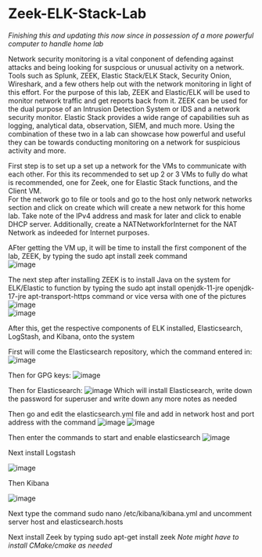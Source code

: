 # Zeek-ELK-Stack-Lab

*Finishing this and updating this now since in possession of a more powerful computer to handle home lab*  

Network security monitoring is a vital conponent of defending against attacks and being looking for suspcious or unusual activity on a network. Tools such as Splunk, ZEEK, Elastic Stack/ELK Stack, Security Onion, Wireshark, and a few others help out with the network monitoring in light of this effort. For the purpose of this lab, ZEEK and Elastic/ELK will be used to monitor network traffic and get reports back from it. ZEEK can be used for the dual purpose of an Intrusion Detection System or IDS and a network security monitor. Elastic Stack provides a wide range of capabilities suh as logging, analytical data, observation, SIEM, and much more. Using the combination of these two in a lab can showcase how powerful and useful they can be towards conducting monitoring on a network for suspicious activity and more.

First step is to set up a set up a network for the VMs to communicate with each other. For this its recommended to set up 2 or 3 VMs to fully do what is recommended, one for Zeek, one for Elastic Stack functions, and the Client VM.  
For the network go to file or tools and go to the host only network networks section and click on create which will create a new network for this home lab. Take note of the IPv4 address and mask for later and click to enable DHCP server. Additionally, create a NATNetworkforInternet for the NAT Network as indeeded for Internet purposes.  

AFter getting the VM up, it will be time to install the first component of the lab, ZEEK, by typing the sudo apt install zeek command  
![image](https://github.com/JWT890/Zeek-ELK-Stack-Lab/assets/95875505/d4f5086c-7996-4572-afde-9a041751db46)  

The next step after installing ZEEK is to install Java on the system for ELK/Elastic to function by typing the sudo apt install openjdk-11-jre openjdk-17-jre apt-transport-https command or vice versa with one of the pictures 
![image](https://github.com/JWT890/Zeek-ELK-Stack-Lab/assets/95875505/7de91eb4-c90b-43c4-8917-36039d0bb9fc)  
![image](https://github.com/JWT890/Zeek-ELK-Stack-Lab/assets/95875505/511e3990-0941-45c4-b56a-c61f9d92680f)  


After this, get the respective components of ELK installed, Elasticsearch, LogStash, and Kibana, onto the system

First will come the Elasticsearch repository, which the command entered in:
![image](https://github.com/user-attachments/assets/877e7768-cf3f-4249-801a-2f01e83f8477)

Then for GPG keys: 
![image](https://github.com/user-attachments/assets/00fd235f-41d0-455a-990b-4a401c9204e9)

Then for Elasticsearch:
![image](https://github.com/user-attachments/assets/569bc2ae-8c57-4e59-b023-0265bcab2313)
Which will install Elasticsearch, write down the password for superuser and write down any more notes as needed

Then go and edit the elasticsearch.yml file and add in network host and port address with the command
![image](https://github.com/user-attachments/assets/be6b597c-6134-4c9c-93c4-df04c3831220)
![image](https://github.com/user-attachments/assets/8f064e21-8fd3-43fa-be41-c755ff978a23)

Then enter the commands to start and enable elasticsearch
![image](https://github.com/user-attachments/assets/17dc374a-b5e5-4f2b-9cc9-bd8a9da75294)

Next install Logstash

![image](https://github.com/user-attachments/assets/a348b546-2c0c-41f8-a108-ff2e98974b32)

Then Kibana

![image](https://github.com/user-attachments/assets/b9731adc-9867-41f7-8612-e8a478f1c959)

Next type the command sudo nano /etc/kibana/kibana.yml and uncomment server host and elasticsearch.hosts

Next install Zeek by typing sudo apt-get install zeek *Note might have to install CMake/cmake as needed*

